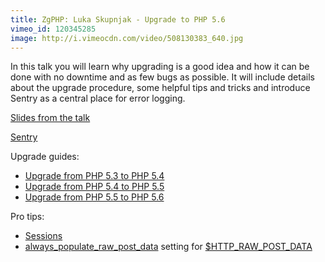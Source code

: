 ```yaml
---
title: ZgPHP: Luka Skupnjak - Upgrade to PHP 5.6
vimeo_id: 120345285
image: http://i.vimeocdn.com/video/508130383_640.jpg
---
```

In this talk you will learn why upgrading is a good idea and how it can be done with no downtime and as few bugs as possible. It will include details about the upgrade procedure, some helpful tips and tricks and introduce Sentry as a central place for error logging.

<a href="http://www.slideshare.net/lukaskupnjak5/upgrading-to-php-56-44903818" target="_blank">Slides from the talk</a>

<a href="https://github.com/getsentry/raven-php" target="_blank">Sentry</a>

Upgrade guides:
* <a href="http://php.net/manual/en/migration54.php" target="_blank"> Upgrade from PHP 5.3 to PHP 5.4 </a>
* <a href="http://php.net/manual/en/migration55.php" target="_blank"> Upgrade from PHP 5.4 to PHP 5.5 </a>
* <a href="http://php.net/manual/en/migration55.php" target="_blank"> Upgrade from PHP 5.5 to PHP 5.6 </a>

Pro tips:
* <a href="http://php.net/manual/en/book.session.php" target="_blank">Sessions</a>
* <a href="http://php.net/manual/en/ini.core.php#ini.always-populate-raw-post-data" target="_blank">always_populate_raw_post_data</a> setting for <a href="http://php.net/manual/en/migration56.deprecated.php" target="_blank">$HTTP_RAW_POST_DATA</a>